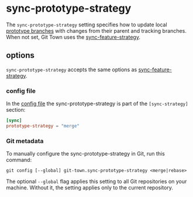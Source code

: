 # sync-prototype-strategy

The `sync-prototype-strategy` setting specifies how to update local
[prototype branches](../branch-types.md#prototype-branches) with changes from
their parent and tracking branches. When not set, Git Town uses the
[sync-feature-strategy](sync-feature-strategy.md).

## options

`sync-prototype-strategy` accepts the same options as
[sync-feature-strategy](sync-feature-strategy.md#options).

### config file

In the [config file](../configuration-file.md) the sync-prototype-strategy is
part of the `[sync-strategy]` section:

```toml
[sync]
prototype-strategy = "merge"
```

### Git metadata

To manually configure the sync-prototype-strategy in Git, run this command:

```wrap
git config [--global] git-town.sync-prototype-strategy <merge|rebase>
```

The optional `--global` flag applies this setting to all Git repositories on
your machine. Without it, the setting applies only to the current repository.
